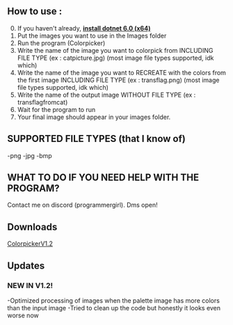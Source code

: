 ## How to use : 

0. If you haven't already, **[install dotnet 6.0 (x64)](https://dotnet.microsoft.com/en-us/download/dotnet/6.0)**
1. Put the images you want to use in the Images folder
2. Run the program (Colorpicker)
3. Write the name of the image you want to colorpick from INCLUDING FILE TYPE (ex : catpicture.jpg) (most image file types supported, idk which)
4. Write the name of the image you want to RECREATE with the colors from the first image INCLUDING FILE TYPE (ex : transflag.png) (most image file types supported, idk which)
5. Write the name of the output image WITHOUT FILE TYPE (ex : transflagfromcat)
6. Wait for the program to run
7. Your final image should appear in your images folder.

## SUPPORTED FILE TYPES (that I know of)
-png
-jpg
-bmp

## WHAT TO DO IF YOU NEED HELP WITH THE PROGRAM?
Contact me on discord (programmergirl). Dms open!

## Downloads
[ColorpickerV1.2](https://www.mediafire.com/file/wrmjtz9vj9aiy0v/ColorpickerV1.2.zip/file)

## Updates
### NEW IN V1.2!
-Optimized processing of images when the palette image has more colors than the input image
-Tried to clean up the code but honestly it looks even worse now
